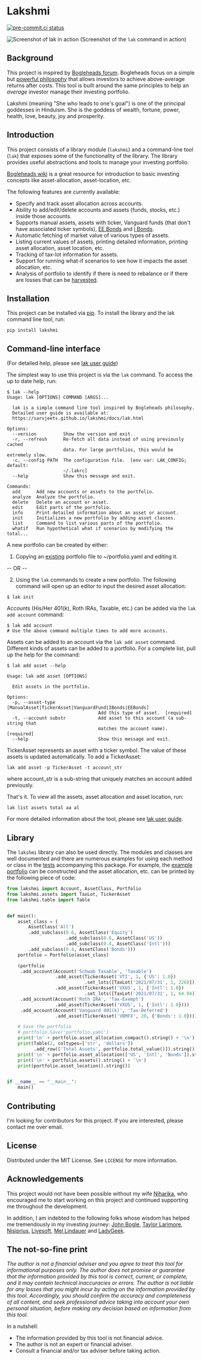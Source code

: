 # Lakshmi

[![pre-commit.ci status](https://results.pre-commit.ci/badge/github/sarvjeets/lakshmi/develop.svg)](https://results.pre-commit.ci/latest/github/sarvjeets/lakshmi/develop)

![Screenshot of lak in action](./docs/lak.png)
(Screenshot of the `lak` command in action)

## Background
This project is inspired by
[Bogleheads forum](http://bogleheads.org). Bogleheads focus on a simple but
[powerful philosophy](https://www.bogleheads.org/wiki/Bogleheads%C2%AE_investment_philosophy)
that allows investors to achieve above-average
returns after costs. This tool is built around the same principles to help
an _average_ investor manage their investing portfolio.

Lakshmi (meaning "She who leads to one's goal") is one of the principal
goddesses in Hinduism. She is the goddess of wealth, fortune, power, health,
love, beauty, joy and prosperity.

## Introduction
This project consists of a library module (`lakshmi`) and a command-line
tool (`lak`) that exposes some of the functionality of the library. The library
provides useful abstractions and tools to manage your investing portfolio.

[Bogleheads wiki](https://www.bogleheads.org/wiki/Main_Page) is a great
resource for introduction to basic investing concepts like asset-allocation,
asset-location, etc.

The following features are currently available:
- Specify and track asset allocation across accounts.
- Ability to add/edit/delete accounts and assets (funds, stocks, etc.)
inside those accounts.
- Supports manual assets, assets with ticker, Vanguard funds (that don't
have associated ticker symbols),
[EE Bonds](https://www.treasurydirect.gov/indiv/products/prod_eebonds_glance.htm)
and
[I Bonds](https://www.treasurydirect.gov/indiv/research/indepth/ibonds/res_ibonds.htm).
- Automatic fetching of market value of various types of assets.
- Listing current values of assets, printing detailed information,
printing asset allocation, asset location, etc.
- Tracking of tax-lot information for assets.
- Support for running what-if scenarios to see how it impacts the asset
allocation, etc.
- Analysis of portfolio to identify if there is need to rebalance or
if there are losses that can be
[harvested](https://www.bogleheads.org/wiki/Tax_loss_harvesting).

## Installation

This project can be installed via [pip](https://pip.pypa.io/en/stable/).
To install the library and the lak command line tool, run:

```
pip install lakshmi
```

## Command-line interface

(For detailed help, please see [lak user guide](./docs/lak.md))

The simplest way to use this project is via the `lak` command. To access the
up to date help, run:

```
$ lak --help
Usage: lak [OPTIONS] COMMAND [ARGS]...

  lak is a simple command line tool inspired by Bogleheads philosophy.
  Detailed user guide is available at:
  https://sarvjeets.github.io/lakshmi/docs/lak.html

Options:
  --version          Show the version and exit.
  -r, --refresh      Re-fetch all data instead of using previously cached
                     data. For large portfolios, this would be extremely slow.
  -c, --config PATH  The configuration file.  [env var: LAK_CONFIG; default:
                     ~/.lakrc]
  --help             Show this message and exit.

Commands:
  add      Add new accounts or assets to the portfolio.
  analyze  Analyze the portfolio.
  delete   Delete an account or asset.
  edit     Edit parts of the portfolio.
  info     Print detailed information about an asset or account.
  init     Initializes a new portfolio by adding asset classes.
  list     Command to list various parts of the portfolio.
  whatif   Run hypothetical what if scenarios by modifying the total...
```

A new portfolio can be created by either:
1. Copying an [existing](./docs/portfolio.yaml)
portfolio file to ~/portfolio.yaml and editing it.

-- OR --

2. Using the `lak` commands to create a new portfolio. The following command will
open up an editor to input the desired asset allocation:

```
$ lak init
```

Accounts (His/Her 401(k), Roth IRAs, Taxable, etc.) can be added via
the `lak add account` command:

```
$ lak add account
# Use the above command multiple times to add more accounts.
```

Assets can be added to an account via the `lak add asset` command. Different
kinds of assets can be added to a portfolio. For a complete list, pull up the
help for the command:

```
$ lak add asset --help

Usage: lak add asset [OPTIONS]

  Edit assets in the portfolio.

Options:
  -p, --asset-type [ManualAsset|TickerAsset|VanguardFund|IBonds|EEBonds]
                                  Add this type of asset.  [required]
  -t, --account substr            Add asset to this account (a sub-string that
                                  matches the account name).  [required]
  --help                          Show this message and exit.
```

TickerAsset represents an asset with a ticker symbol. The value of these assets
is updated automatically. To add a TickerAsset:

```
lak add asset -p TickerAsset -t account_str
```
where account_str is a sub-string that uniquely matches an account added previously.

That's it. To view all the assets, asset allocation and asset location, run:

```
lak list assets total aa al
```

For more detailed information about the tool, please see
[lak user guide](./docs/lak.md).

## Library

The `lakshmi` library can also be used directly. The modules and classes are
well documented and there are numerous examples for using each method or class
in the [tests](https://github.com/sarvjeets/lakshmi/tree/develop/tests)
accompanying this package. For example, the
[example portfolio](./docs/portfolio.yaml) can be constructed and the asset
allocation, etc. can be printed by the following piece of code:

```python
from lakshmi import Account, AssetClass, Portfolio
from lakshmi.assets import TaxLot, TickerAsset
from lakshmi.table import Table


def main():
    asset_class = (
        AssetClass('All')
        .add_subclass(0.6, AssetClass('Equity')
                      .add_subclass(0.6, AssetClass('US'))
                      .add_subclass(0.4, AssetClass('Intl')))
        .add_subclass(0.4, AssetClass('Bonds')))
    portfolio = Portfolio(asset_class)

    (portfolio
     .add_account(Account('Schwab Taxable', 'Taxable')
                  .add_asset(TickerAsset('VTI', 1, {'US': 1.0})
                             .set_lots([TaxLot('2021/07/31', 1, 226)]))
                  .add_asset(TickerAsset('VXUS', 1, {'Intl': 1.0})
                             .set_lots([TaxLot('2021/07/31', 1, 64.94)])))
     .add_account(Account('Roth IRA', 'Tax-Exempt')
                  .add_asset(TickerAsset('VXUS', 1, {'Intl': 1.0})))
     .add_account(Account('Vanguard 401(k)', 'Tax-Deferred')
                  .add_asset(TickerAsset('VBMFX', 20, {'Bonds': 1.0}))))

    # Save the portfolio
    # portfolio.Save('portfolio.yaml')
    print('\n' + portfolio.asset_allocation_compact().string() + '\n')
    print(Table(2, coltypes=['str', 'dollars'])
          .add_row(['Total Assets', portfolio.total_value()]).string())
    print('\n' + portfolio.asset_allocation(['US', 'Intl', 'Bonds']).string())
    print('\n' + portfolio.assets().string() + '\n')
    print(portfolio.asset_location().string())


if __name__ == "__main__":
    main()
```

## Contributing
I'm looking for contributors for this project. If you are interested,
please contact me over email.

## License
Distributed under the MIT License. See `LICENSE` for more information.

## Acknowledgements

This project would not have been possible without my wife
[Niharika](http://niharika.org), who encouraged me to
start working on this project and continued supporting me throughout
the development.

In addition, I am indebted to the following folks whose wisdom has helped me
tremendously in my investing journey:
[John Bogle](https://en.wikipedia.org/wiki/John_C._Bogle),
[Taylor Larimore](https://www.bogleheads.org/wiki/Taylor_Larimore),
[Nisiprius](https://www.bogleheads.org/forum/viewtopic.php?t=242756),
[Livesoft](https://www.bogleheads.org/forum/viewtopic.php?t=237269),
[Mel Lindauer](https://www.bogleheads.org/wiki/Mel_Lindauer) and
[LadyGeek](https://www.bogleheads.org/blog/2018/12/04/interview-with-ladygeek-bogleheads-site-administrator/).

## The not-so-fine print

_The author is not a financial adviser and you agree to treat this tool
for informational purposes only. The author does not promise or guarantee
that the information provided by this tool is correct, current, or complete,
and it may contain technical inaccuracies or errors. The author is not
liable for any losses that you might incur by acting on the information
provided by this tool. Accordingly, you should confirm the accuracy and
completeness of all content, and seek professional advice taking into
account your own personal situation, before making any decision based
on information from this tool._

In a nutshell:
* The information provided by this tool is not financial advice.
* The author is not an expert or financial adviser.
* Consult a financial and/or tax adviser before taking action.
